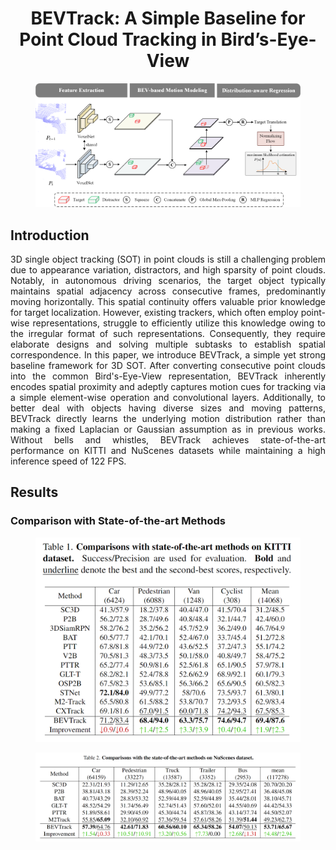 <h1 align="center">BEVTrack: A Simple Baseline for Point Cloud Tracking in Bird’s-Eye-View</h1>
<p align="center">
<figure>
<p align="center">
 <img src="Figs/bevtrack.png">
</figure>

## Introduction
<p align="justify">3D single object tracking (SOT) in point clouds is still a challenging problem due to appearance variation, distractors, and high sparsity of point clouds. Notably, in autonomous driving scenarios, the target object typically maintains spatial adjacency across consecutive frames, predominantly moving horizontally. This spatial continuity offers valuable prior knowledge for target localization. However, existing trackers, which often employ point-wise representations, struggle to efficiently utilize this knowledge owing to the irregular format of such representations. Consequently, they require elaborate designs and solving multiple subtasks to establish spatial correspondence. In this paper, we introduce BEVTrack, a simple yet strong baseline framework for 3D SOT. After converting consecutive point clouds into the common Bird's-Eye-View representation, BEVTrack inherently encodes spatial proximity and adeptly captures motion cues for tracking via a simple element-wise operation and convolutional layers. Additionally, to better deal with objects having diverse sizes and moving patterns, BEVTrack directly learns the underlying motion distribution rather than making a fixed Laplacian or Gaussian assumption as in previous works. Without bells and whistles, BEVTrack achieves state-of-the-art performance on KITTI and NuScenes datasets while maintaining a high inference speed of 122 FPS. 

## Results
### Comparison with State-of-the-art Methods
<figure>
<p align="center">
 <img src="Figs/kitti.png">
</figure>

<figure>
<p align="center">
 <img src="Figs/nuscenes.png">
</figure>
